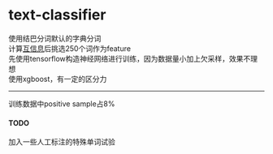 # text-classifier

使用结巴分词默认的字典分词  
计算[互信息](https://zh.wikipedia.org/wiki/%E4%BA%92%E4%BF%A1%E6%81%AF)后挑选250个词作为feature  
先使用tensorflow构造神经网络进行训练，因为数据量小加上欠采样，效果不理想  
使用xgboost，有一定的区分力  

---

训练数据中positive sample占8%  


#### TODO
加入一些人工标注的特殊单词试验  
